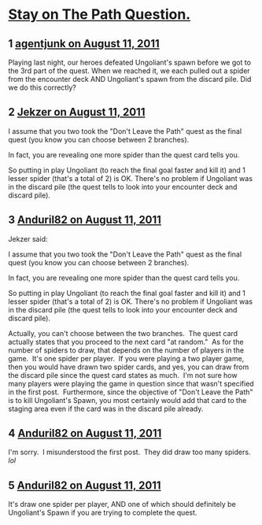 # [Stay on The Path Question.](https://community.fantasyflightgames.com/topic/51377-stay-on-the-path-question/)

## 1 [agentjunk on August 11, 2011](https://community.fantasyflightgames.com/topic/51377-stay-on-the-path-question/?do=findComment&comment=512998)

Playing last night, our heroes defeated Ungoliant's spawn before we got to the 3rd part of the quest. When we reached it, we each pulled out a spider from the encounter deck AND Ungoliant's spawn from the discard pile. Did we do this correctly?

## 2 [Jekzer on August 11, 2011](https://community.fantasyflightgames.com/topic/51377-stay-on-the-path-question/?do=findComment&comment=513008)

I assume that you two took the "Don't Leave the Path" quest as the final quest (you know you can choose between 2 branches).

In fact, you are revealing one more spider than the quest card tells you.

So putting in play Ungoliant (to reach the final goal faster and kill it) and 1 lesser spider (that's a total of 2) is OK. There's no problem if Ungoliant was in the discard pile (the quest tells to look into your encounter deck and discard pile).

## 3 [Anduril82 on August 11, 2011](https://community.fantasyflightgames.com/topic/51377-stay-on-the-path-question/?do=findComment&comment=513038)

Jekzer said:

I assume that you two took the "Don't Leave the Path" quest as the final quest (you know you can choose between 2 branches).

In fact, you are revealing one more spider than the quest card tells you.

So putting in play Ungoliant (to reach the final goal faster and kill it) and 1 lesser spider (that's a total of 2) is OK. There's no problem if Ungoliant was in the discard pile (the quest tells to look into your encounter deck and discard pile).



Actually, you can't choose between the two branches.  The quest card actually states that you proceed to the next card "at random."  As for the number of spiders to draw, that depends on the number of players in the game.  It's one spider per player.  If you were playing a two player game, then you would have drawn two spider cards, and yes, you can draw from the discard pile since the quest card states as much.  I'm not sure how many players were playing the game in question since that wasn't specified in the first post.  Furthermore, since the objective of "Don't Leave the Path" is to kill Ungoliant's Spawn, you most certainly would add that card to the staging area even if the card was in the discard pile already.
 

## 4 [Anduril82 on August 11, 2011](https://community.fantasyflightgames.com/topic/51377-stay-on-the-path-question/?do=findComment&comment=513039)

I'm sorry.  I misunderstood the first post.  They did draw too many spiders.  *lol*

## 5 [Anduril82 on August 11, 2011](https://community.fantasyflightgames.com/topic/51377-stay-on-the-path-question/?do=findComment&comment=513041)

It's draw one spider per player, AND one of which should definitely be Ungoliant's Spawn if you are trying to complete the quest.

